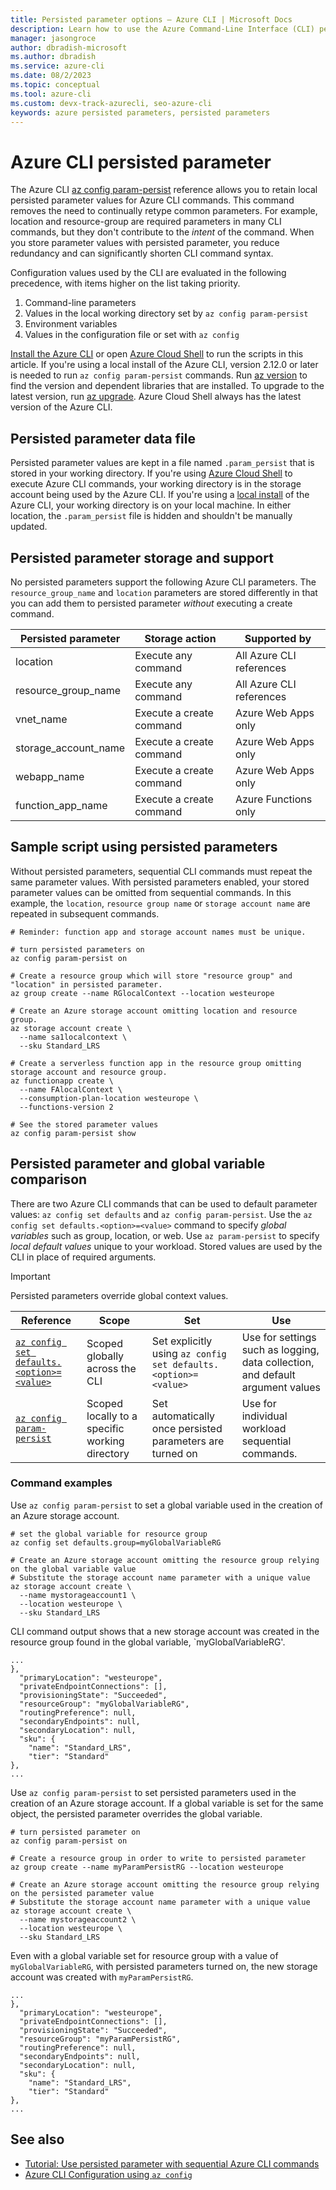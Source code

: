```yaml
---
title: Persisted parameter options – Azure CLI | Microsoft Docs
description: Learn how to use the Azure Command-Line Interface (CLI) persisted parameters to store reusable local persisted parameter values for Azure CLI commands.
manager: jasongroce
author: dbradish-microsoft
ms.author: dbradish
ms.service: azure-cli
ms.date: 08/2/2023
ms.topic: conceptual
ms.tool: azure-cli
ms.custom: devx-track-azurecli, seo-azure-cli
keywords: azure persisted parameters, persisted parameters
---
```


# Azure CLI persisted parameter

The Azure CLI [az config param-persist](../latest/docs-ref-autogen/config/param-persist.yml) reference allows you to retain local persisted parameter values for Azure CLI commands. This command removes the need to continually retype common parameters. For example, location and resource-group are required parameters in many CLI commands, but they don't contribute to the _intent_ of the command.  When you store parameter values with persisted parameter, you reduce redundancy and can significantly shorten CLI command syntax.

Configuration values used by the CLI are evaluated in the following precedence, with items higher on the list taking priority.

1. Command-line parameters
1. Values in the local working directory set by `az config param-persist`
1. Environment variables
1. Values in the configuration file or set with `az config`

[Install the Azure CLI](install-azure-cli.md) or open [Azure Cloud Shell](https://shell.azure.com) to run the scripts in this article.  If you're using a local install of the Azure CLI, version 2.12.0 or later is needed to run `az config param-persist` commands.  Run [az version](/cli/azure/reference-index#az_version) to find the version and dependent libraries that are installed. To upgrade to the latest version, run [az upgrade](/cli/azure/reference-index#az_upgrade).  Azure Cloud Shell always has the latest version of the Azure CLI.

## Persisted parameter data file

Persisted parameter values are kept in a file named `.param_persist` that is stored in your working directory.  If you're using [Azure Cloud Shell](https://shell.azure.com) to execute Azure CLI commands, your working directory is in the storage account being used by the Azure CLI.  If you're using a [local install](install-azure-cli.md) of the Azure CLI, your working directory is on your local machine.  In either location, the `.param_persist` file is hidden and shouldn't be manually updated.

## Persisted parameter storage and support

No persisted parameters support the following Azure CLI parameters.  The `resource_group_name` and `location` parameters are stored differently in that you can add them to persisted parameter _without_ executing a create command.

| Persisted parameter | Storage action | Supported by
|-|-|-|
| location | Execute any command | All Azure CLI references
| resource_group_name | Execute any command | All Azure CLI references
| vnet_name | Execute a create command | Azure Web Apps only
| storage_account_name | Execute a create command |  Azure Web Apps only
| webapp_name | Execute a create command | Azure Web Apps only
| function_app_name | Execute a create command | Azure Functions only

## Sample script using persisted parameters

Without persisted parameters, sequential CLI commands must repeat the same parameter values.  With persisted parameters enabled, your stored parameter values can be omitted from sequential commands.  In this example, the `location`, `resource group name` or `storage account name` are repeated in subsequent commands.

```azurecli
# Reminder: function app and storage account names must be unique.

# turn persisted parameters on
az config param-persist on

# Create a resource group which will store "resource group" and "location" in persisted parameter.
az group create --name RGlocalContext --location westeurope

# Create an Azure storage account omitting location and resource group.
az storage account create \
  --name sa1localcontext \
  --sku Standard_LRS

# Create a serverless function app in the resource group omitting storage account and resource group.
az functionapp create \
  --name FAlocalContext \
  --consumption-plan-location westeurope \
  --functions-version 2

# See the stored parameter values
az config param-persist show
```

## Persisted parameter and global variable comparison

There are two Azure CLI commands that can be used to default parameter values: `az config set defaults` and `az config param-persist`.  Use the `az config set defaults.<option>=<value>` command to specify _global variables_ such as group, location, or web. Use `az param-persist` to specify _local default values_ unique to your workload.  Stored values are used by the CLI in place of required arguments.

> [!Important]
> Persisted parameters override global context values.
>

| Reference | Scope | Set | Use
|-|-|-|-|
[`az config set defaults.<option>=<value>`](../latest/docs-ref-autogen/config.yml) | Scoped globally across the CLI | Set explicitly using `az config set defaults.<option>=<value>` | Use for settings such as logging, data collection, and default argument values
[`az config param-persist`](../latest/docs-ref-autogen/config/param-persist.yml) | Scoped locally to a specific working directory | Set automatically once persisted parameters are turned on | Use for individual workload sequential commands.

### Command examples

Use `az config param-persist` to set a global variable used in the creation of an Azure storage account.

```azurecli
# set the global variable for resource group
az config set defaults.group=myGlobalVariableRG

# Create an Azure storage account omitting the resource group relying on the global variable value
# Substitute the storage account name parameter with a unique value
az storage account create \
  --name mystorageaccount1 \
  --location westeurope \
  --sku Standard_LRS
```

CLI command output shows that a new storage account was created in the resource group found in the global variable, `myGlobalVariableRG'.

```output
...
},
  "primaryLocation": "westeurope",
  "privateEndpointConnections": [],
  "provisioningState": "Succeeded",
  "resourceGroup": "myGlobalVariableRG",
  "routingPreference": null,
  "secondaryEndpoints": null,
  "secondaryLocation": null,
  "sku": {
    "name": "Standard_LRS",
    "tier": "Standard"
},
...
```

Use `az config param-persist` to set persisted parameters used in the creation of an Azure storage account.  If a global variable is set for the same object, the persisted parameter overrides the global variable.

```azurecli
# turn persisted parameter on
az config param-persist on

# Create a resource group in order to write to persisted parameter
az group create --name myParamPersistRG --location westeurope

# Create an Azure storage account omitting the resource group relying on the persisted parameter value
# Substitute the storage account name parameter with a unique value
az storage account create \
  --name mystorageaccount2 \
  --location westeurope \
  --sku Standard_LRS
```

Even with a global variable set for resource group with a value of `myGlobalVariableRG`, with persisted parameters turned on, the new storage account was created with `myParamPersistRG`.

```output
...
},
  "primaryLocation": "westeurope",
  "privateEndpointConnections": [],
  "provisioningState": "Succeeded",
  "resourceGroup": "myParamPersistRG",
  "routingPreference": null,
  "secondaryEndpoints": null,
  "secondaryLocation": null,
  "sku": {
    "name": "Standard_LRS",
    "tier": "Standard"
},
...
```

## See also

* [Tutorial: Use persisted parameter with sequential Azure CLI commands](param-persist-tutorial.md)
* [Azure CLI Configuration using `az config`](azure-cli-configuration.md)